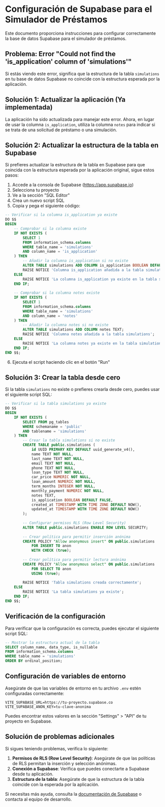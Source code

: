 # Configuración de Supabase para el Simulador de Préstamos

Este documento proporciona instrucciones para configurar correctamente la base de datos Supabase para el simulador de préstamos.

## Problema: Error "Could not find the 'is_application' column of 'simulations'"

Si estás viendo este error, significa que la estructura de la tabla `simulations` en tu base de datos Supabase no coincide con la estructura esperada por la aplicación.

## Solución 1: Actualizar la aplicación (Ya implementada)

La aplicación ha sido actualizada para manejar este error. Ahora, en lugar de usar la columna `is_application`, utiliza la columna `notes` para indicar si se trata de una solicitud de préstamo o una simulación.

## Solución 2: Actualizar la estructura de la tabla en Supabase

Si prefieres actualizar la estructura de la tabla en Supabase para que coincida con la estructura esperada por la aplicación original, sigue estos pasos:

1. Accede a la consola de Supabase (https://app.supabase.io)
2. Selecciona tu proyecto
3. Ve a la sección "SQL Editor"
4. Crea un nuevo script SQL
5. Copia y pega el siguiente código:

```sql
-- Verificar si la columna is_application ya existe
DO $$
BEGIN
    -- Comprobar si la columna existe
    IF NOT EXISTS (
        SELECT 1
        FROM information_schema.columns
        WHERE table_name = 'simulations'
        AND column_name = 'is_application'
    ) THEN
        -- Añadir la columna is_application si no existe
        ALTER TABLE simulations ADD COLUMN is_application BOOLEAN DEFAULT FALSE;
        RAISE NOTICE 'Columna is_application añadida a la tabla simulations';
    ELSE
        RAISE NOTICE 'La columna is_application ya existe en la tabla simulations';
    END IF;
    
    -- Comprobar si la columna notes existe
    IF NOT EXISTS (
        SELECT 1
        FROM information_schema.columns
        WHERE table_name = 'simulations'
        AND column_name = 'notes'
    ) THEN
        -- Añadir la columna notes si no existe
        ALTER TABLE simulations ADD COLUMN notes TEXT;
        RAISE NOTICE 'Columna notes añadida a la tabla simulations';
    ELSE
        RAISE NOTICE 'La columna notes ya existe en la tabla simulations';
    END IF;
END $$;
```

6. Ejecuta el script haciendo clic en el botón "Run"

## Solución 3: Crear la tabla desde cero

Si la tabla `simulations` no existe o prefieres crearla desde cero, puedes usar el siguiente script SQL:

```sql
-- Verificar si la tabla simulations ya existe
DO $$
BEGIN
    IF NOT EXISTS (
        SELECT FROM pg_tables
        WHERE schemaname = 'public'
        AND tablename = 'simulations'
    ) THEN
        -- Crear la tabla simulations si no existe
        CREATE TABLE public.simulations (
            id UUID PRIMARY KEY DEFAULT uuid_generate_v4(),
            name TEXT NOT NULL,
            last_name TEXT NOT NULL,
            email TEXT NOT NULL,
            phone TEXT NOT NULL,
            loan_type TEXT NOT NULL,
            car_price NUMERIC NOT NULL,
            loan_amount NUMERIC NOT NULL,
            term_months INTEGER NOT NULL,
            monthly_payment NUMERIC NOT NULL,
            notes TEXT,
            is_application BOOLEAN DEFAULT FALSE,
            created_at TIMESTAMP WITH TIME ZONE DEFAULT NOW(),
            updated_at TIMESTAMP WITH TIME ZONE DEFAULT NOW()
        );
        
        -- Configurar permisos RLS (Row Level Security)
        ALTER TABLE public.simulations ENABLE ROW LEVEL SECURITY;
        
        -- Crear política para permitir inserción anónima
        CREATE POLICY "Allow anonymous insert" ON public.simulations
            FOR INSERT TO anon
            WITH CHECK (true);
            
        -- Crear política para permitir lectura anónima
        CREATE POLICY "Allow anonymous select" ON public.simulations
            FOR SELECT TO anon
            USING (true);
        
        RAISE NOTICE 'Tabla simulations creada correctamente';
    ELSE
        RAISE NOTICE 'La tabla simulations ya existe';
    END IF;
END $$;
```

## Verificación de la configuración

Para verificar que la configuración es correcta, puedes ejecutar el siguiente script SQL:

```sql
-- Mostrar la estructura actual de la tabla
SELECT column_name, data_type, is_nullable
FROM information_schema.columns
WHERE table_name = 'simulations'
ORDER BY ordinal_position;
```

## Configuración de variables de entorno

Asegúrate de que las variables de entorno en tu archivo `.env` estén configuradas correctamente:

```
VITE_SUPABASE_URL=https://tu-proyecto.supabase.co
VITE_SUPABASE_ANON_KEY=tu-clave-anonima
```

Puedes encontrar estos valores en la sección "Settings" > "API" de tu proyecto en Supabase.

## Solución de problemas adicionales

Si sigues teniendo problemas, verifica lo siguiente:

1. **Permisos de RLS (Row Level Security)**: Asegúrate de que las políticas de RLS permitan la inserción y selección anónimas.
2. **Conexión a Supabase**: Verifica que puedes conectarte a Supabase desde tu aplicación.
3. **Estructura de la tabla**: Asegúrate de que la estructura de la tabla coincide con la esperada por la aplicación.

Si necesitas más ayuda, consulta la [documentación de Supabase](https://supabase.io/docs) o contacta al equipo de desarrollo. 